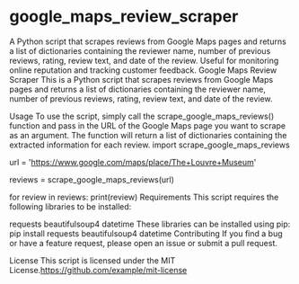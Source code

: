 # google_maps_review_scraper
A Python script that scrapes reviews from Google Maps pages and returns a list of dictionaries containing the reviewer name, number of previous reviews, rating, review text, and date of the review. Useful for monitoring online reputation and tracking customer feedback.
Google Maps Review Scraper
This is a Python script that scrapes reviews from Google Maps pages and returns a list of dictionaries containing the reviewer name, number of previous reviews, rating, review text, and date of the review.

Usage
To use the script, simply call the scrape_google_maps_reviews() function and pass in the URL of the Google Maps page you want to scrape as an argument. The function will return a list of dictionaries containing the extracted information for each review.
import scrape_google_maps_reviews

url = 'https://www.google.com/maps/place/The+Louvre+Museum'

reviews = scrape_google_maps_reviews(url)

for review in reviews:
    print(review)
Requirements
This script requires the following libraries to be installed:

requests
beautifulsoup4
datetime
These libraries can be installed using pip:
pip install requests beautifulsoup4 datetime
Contributing
If you find a bug or have a feature request, please open an issue or submit a pull request.

License
This script is licensed under the MIT License.https://github.com/example/mit-license
